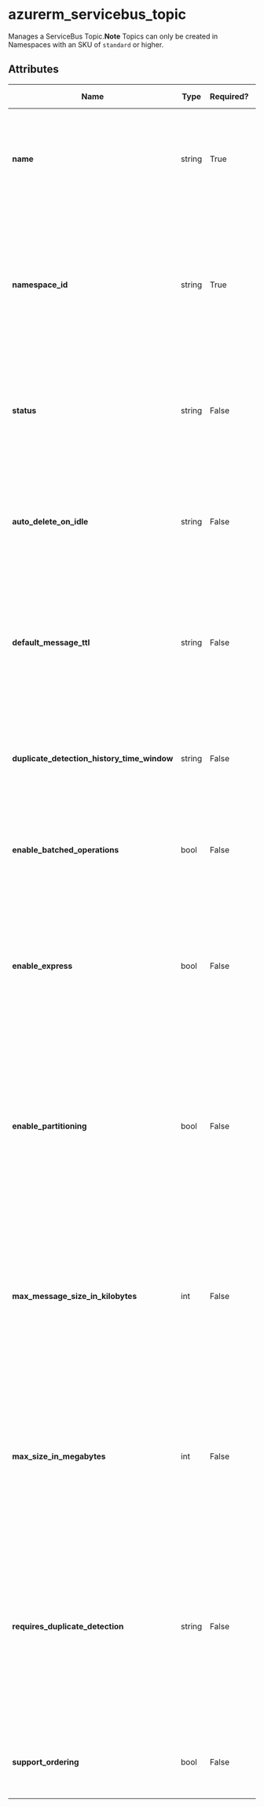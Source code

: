 # azurerm_servicebus_topic

Manages a ServiceBus Topic.**Note** Topics can only be created in Namespaces with an SKU of `standard` or higher.

## Attributes

| Name | Type | Required? | Default  | possible values | Description |
| ---- | ---- | --------- | -------- | ----------- | ----------- |
| **name** | string | True | -  |  -  | Specifies the name of the ServiceBus Topic resource. Changing this forces a new resource to be created. | 
| **namespace_id** | string | True | -  |  -  | The ID of the ServiceBus Namespace to create Changing this forces a new resource to be created. this topic in. Changing this forces a new resource to be created. | 
| **status** | string | False | `Active`  |  -  | The Status of the Service Bus Topic. Acceptable values are `Active` or `Disabled`. Defaults to `Active`. | 
| **auto_delete_on_idle** | string | False | -  |  -  | The ISO 8601 timespan duration of the idle interval after which the Topic is automatically deleted, minimum of 5 minutes. | 
| **default_message_ttl** | string | False | -  |  -  | The ISO 8601 timespan duration of TTL of messages sent to this topic if no TTL value is set on the message itself. | 
| **duplicate_detection_history_time_window** | string | False | `PT10M`  |  -  | The ISO 8601 timespan duration during which duplicates can be detected. Defaults to 10 minutes. (`PT10M`) | 
| **enable_batched_operations** | bool | False | -  |  -  | Boolean flag which controls if server-side batched operations are enabled. | 
| **enable_express** | bool | False | -  |  -  | Boolean flag which controls whether Express Entities are enabled. An express topic holds a message in memory temporarily before writing it to persistent storage. | 
| **enable_partitioning** | bool | False | -  |  -  | Boolean flag which controls whether to enable the topic to be partitioned across multiple message brokers. Changing this forces a new resource to be created. | 
| **max_message_size_in_kilobytes** | int | False | -  |  -  | Integer value which controls the maximum size of a message allowed on the topic for Premium SKU. For supported values see the "Large messages support" section of [this document](https://docs.microsoft.com/azure/service-bus-messaging/service-bus-premium-messaging#large-messages-support-preview). | 
| **max_size_in_megabytes** | int | False | -  |  -  | Integer value which controls the size of memory allocated for the topic. For supported values see the "Queue/topic size" section of [this document](https://docs.microsoft.com/azure/service-bus-messaging/service-bus-quotas). | 
| **requires_duplicate_detection** | string | False | -  |  -  | Boolean flag which controls whether Changing this forces a new resource to be created. the Topic requires duplicate detection. Defaults to false. Changing this forces a new resource to be created. | 
| **support_ordering** | bool | False | -  |  -  | Boolean flag which controls whether the Topic supports ordering. | 

